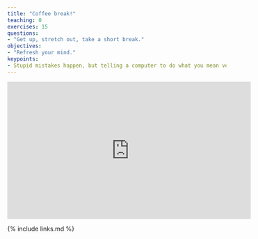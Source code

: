 ```yaml
---
title: "Coffee break!"
teaching: 0
exercises: 15
questions:
- "Get up, stretch out, take a short break."
objectives:
- "Refresh your mind."
keypoints:
- Stupid mistakes happen, but telling a computer to do what you mean versus what you say is hard
---
```


<center>
<iframe width="560" height="315" src="https://www.youtube.com/embed/cDA3_5982h8" frameborder="0" allow="accelerometer; autoplay; encrypted-media; gyroscope; picture-in-picture" allowfullscreen></iframe>
</center>

{% include links.md %}
